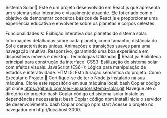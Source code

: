 Sistema Solar 🌌
Este é um projeto desenvolvido em React.js que apresenta um sistema solar interativo e visualmente atraente. Ele foi criado com o objetivo de demonstrar conceitos básicos de React.js e proporcionar uma experiência educativa e envolvente sobre os planetas e corpos celestes.

Funcionalidades 🪐
Exibição interativa dos planetas do sistema solar.
Informações detalhadas sobre cada planeta, como tamanho, distância do Sol e características únicas.
Animações e transições suaves para uma navegação intuitiva.
Responsivo, garantindo uma boa experiência em dispositivos móveis e desktop.
Tecnologias Utilizadas 🚀
React.js: Biblioteca principal para construção da interface.
CSS3: Estilização do sistema solar com efeitos visuais.
JavaScript (ES6+): Lógica para manipulação de estados e interatividade.
HTML5: Estruturação semântica do projeto.
Como Executar o Projeto 🔧
Certifique-se de ter o Node.js instalado na sua máquina.
Clone este repositório em sua máquina local:
bash
Copiar código
git clone https://github.com/seu-usuario/sistema-solar.git
Navegue até o diretório do projeto:
bash
Copiar código
cd sistema-solar
Instale as dependências necessárias:
bash
Copiar código
npm install
Inicie o servidor de desenvolvimento:
bash
Copiar código
npm start
Acesse o projeto no navegador em http://localhost:3000.
